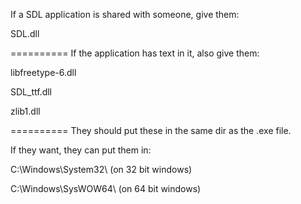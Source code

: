 If a SDL application is shared with someone, give them:

SDL.dll

==========
If the application has text in it, also give them:

libfreetype-6.dll

SDL_ttf.dll

zlib1.dll

==========
They should put these in the same dir as the .exe file.

If they want, they can put them in:

C:\Windows\System32\	(on 32 bit windows)

C:\Windows\SysWOW64\	(on 64 bit windows)